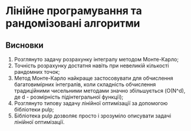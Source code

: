 # Лінійне програмування та рандомізовані алгоритми

## Висновки

1. Розглянуто задачу розрахунку інтегралу методом Монте-Карло;
2. Точність розрахунку достатня навіть при невеликій кількості рандомних точок;
3. Метод Монте-Карло найкраще застосовувати для обчислення багатовимірних інтегралів, коли складність обчислення традиційними чисельними методами значно збільшується (O(N^d), де d - розмірність підінтегральної функції);
4. Розглянуто типову задачу лінійної оптимізації за допомогою бібліотеки pulp;
5. Бібліотека pulp дозволяє просто і зрозуміло описувати задачі лінійної оптимізації.

